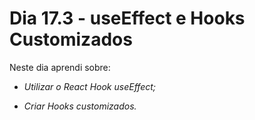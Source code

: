 # Dia 17.3 - useEffect e Hooks Customizados

Neste dia aprendi sobre:

* _Utilizar o React Hook useEffect;_

* _Criar Hooks customizados._
